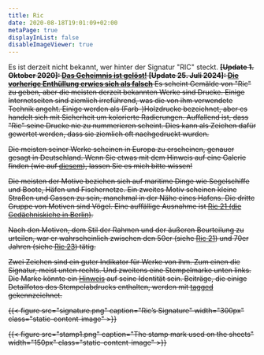 ```yaml
---
title: Ric
date: 2020-08-18T19:01:09+02:00
metaPage: true
displayInList: false
disableImageViewer: true
---
```

Es ist derzeit nicht bekannt, wer hinter der Signatur "RIC" steckt.</s> <s>**[Update 1. Oktober 2020]: [Das Geheimnis ist gelöst!](/ric/mystery-solved)**<s> **[Update 25. Juli 2024]: [Die vorherige Enthüllung erwies sich als falsch](/post/mystery-again/)** Es scheint Gemälde von "Ric" zu geben, aber die meisten derzeit bekannten Werke sind Drucke. Einige Internetseiten sind ziemlich irreführend, was die von ihm verwendete Technik angeht. Einige werden als (Farb-)Holzdrucke bezeichnet, aber es handelt sich mit Sicherheit um kolorierte Radierungen. Auffallend ist, dass "Ric" seine Drucke nie zu nummerieren scheint. Dies kann als Zeichen dafür gewertet werden, dass sie ziemlich oft nachgedruckt wurden.

Die meisten seiner Werke scheinen in Europa zu erscheinen, genauer gesagt in Deutschland. Wenn Sie etwas mit dem Hinweis auf eine Galerie finden (wie auf [diesem](post/sailing-boats-ric06)), lassen Sie es mich bitte wissen!

Die meisten der Motive beziehen sich auf maritime Dinge wie Segelschiffe und Boote, Häfen und Fischernetze. Ein zweites Motiv scheinen kleine Straßen und Gassen zu sein, manchmal in der Nähe eines Hafens. Die dritte Gruppe von Motiven sind Vögel. Eine auffällige Ausnahme ist [Ric 21 (die Gedächniskiche in Berlin)](/tags/Ric-21).

Nach den Motiven, dem Stil der Rahmen und der äußeren Beurteilung zu urteilen, war er wahrscheinlich zwischen den 50er (siehe [Ric 21](/tags/Ric-21)) und 70er Jahren (siehe [Ric 23](/tags/Ric-23)) tätig.

Zwei Zeichen sind ein guter Indikator für Werke von ihm. Zum einen die Signatur, meist unten rechts. Und zweitens eine Stempelmarke unten links. Die Marke könnte ein [Hinweis](/hints/fritz-neumann) auf seine Identität sein. Beiträge, die einige Detailfotos des Stempelabdrucks enthalten, werden mit [tagged](/tags/Stamp) gekennzeichnet.

{{< figure src="signature.png" caption="Ric’s Signature" width="300px" class="static-content-image" >}}

{{< figure src="stamp1.png" caption="The stamp mark used on the sheets" width="150px" class="static-content-image" >}}

